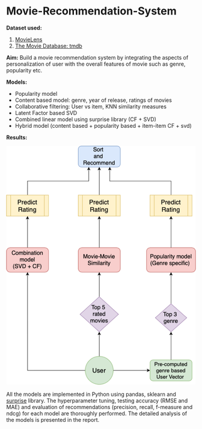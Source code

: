 # Movie-Recommendation-System

**Dataset used:** 
1. [MovieLens](https://grouplens.org/datasets/movielens/)
2. [The Movie Database: tmdb](https://www.kaggle.com/tmdb/tmdb-movie-metadata)

**Aim:** Build a movie recommendation system by integrating the aspects of personalization of user with the overall features of movie such as genre, popularity etc. <br>

**Models:**
* Popularity model
* Content based model: genre, year of release, ratings of movies
* Collaborative filtering: User vs item, KNN similarity measures
* Latent Factor based SVD
* Combined linear model using surprise library (CF + SVD)
* Hybrid model (content based + popularity based + item-item CF + svd)

**Results:**

![Hybrid model](Results/images/Hybrid_Model.png)

All the models are implemented in Python using pandas, sklearn and [surprise](http://surpriselib.com/) library. The hyperparameter tuning, testing accuracy (RMSE and MAE) and evaluation of recommendations (precision, recall, f-measure and ndcg) for each model are thoroughly performed. The detailed analysis of the models is presented in the report. 
